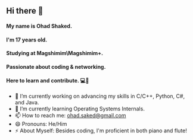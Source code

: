 ## Hi there 👋<br>
#### My name is Ohad Shaked.<br>
#### I'm 17 years old.<br>
#### Studying at Magshimim\Magshimim+.<br>
#### Passionate about coding & networking.<br>
#### Here to learn and contribute. 💻🚀<br>

- 🔭 I’m currently working on advancing my skills in C/C++, Python, C#, and Java.
- 🌱 I’m currently learning Operating Systems Internals.
- 📫 How to reach me: ohad.saked@gmail.com
- 😄 Pronouns: He/Him
- ⚡ About Myself: Besides coding, I'm proficient in both piano and flute!
